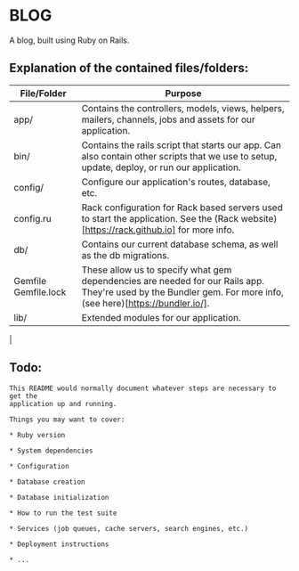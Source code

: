 # BLOG

A blog, built using Ruby on Rails.

## Explanation of the contained files/folders:
| File/Folder | Purpose                                                                                                  |
|-------------|----------------------------------------------------------------------------------------------------------|
| app/        | Contains the controllers, models, views, helpers, mailers, channels, jobs and assets for our application.|
| bin/        | Contains the rails script that starts our app. Can also contain other scripts that we use to setup, update, deploy, or run our application.|
| config/     | Configure our application's routes, database, etc. |
| config.ru   | Rack configuration for Rack based servers used to start the application. See the (Rack website)[https://rack.github.io] for more info.|
| db/         | Contains our current database schema, as well as the db migrations.|
| Gemfile Gemfile.lock | These allow us to specify what gem dependencies are needed for our Rails app. They're used by the Bundler gem. For more info, (see here)[https://bundler.io/].|
| lib/        | Extended modules for our application.|
| 


## Todo:
```
This README would normally document whatever steps are necessary to get the
application up and running.

Things you may want to cover:

* Ruby version

* System dependencies

* Configuration

* Database creation

* Database initialization

* How to run the test suite

* Services (job queues, cache servers, search engines, etc.)

* Deployment instructions

* ...
```
